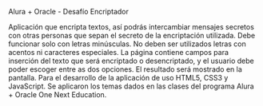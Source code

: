 Alura + Oracle - Desafío Encriptador

Aplicación que encripta textos, así podrás intercambiar mensajes secretos con otras personas que sepan el secreto de la encriptación utilizada.
Debe funcionar solo con letras minúsculas.
No deben ser utilizados letras con acentos ni caracteres especiales.
La página contiene campos para inserción del texto que será encriptado o desencriptado, y el usuario debe poder escoger entre as dos opciones.
El resultado será mostrado en la pantalla.
Para el desarrollo de la aplicación de uso HTML5, CSS3 y JavaScript.
Se aplicaron los temas dados en las clases del programa Alura + Oracle One Next Education.
